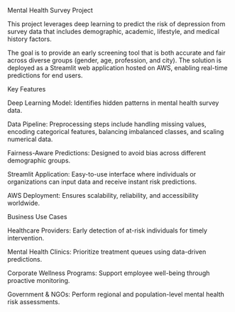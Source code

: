 Mental Health Survey Project

This project leverages deep learning to predict the risk of depression from survey data that includes demographic, academic, lifestyle, and medical history factors.

The goal is to provide an early screening tool that is both accurate and fair across diverse groups (gender, age, profession, and city). The solution is deployed as a Streamlit web application hosted on AWS, enabling real-time predictions for end users.

Key Features

Deep Learning Model: Identifies hidden patterns in mental health survey data.

Data Pipeline: Preprocessing steps include handling missing values, encoding categorical features, balancing imbalanced classes, and scaling numerical data.

Fairness-Aware Predictions: Designed to avoid bias across different demographic groups.

Streamlit Application: Easy-to-use interface where individuals or organizations can input data and receive instant risk predictions.

AWS Deployment: Ensures scalability, reliability, and accessibility worldwide.

Business Use Cases

Healthcare Providers: Early detection of at-risk individuals for timely intervention.

Mental Health Clinics: Prioritize treatment queues using data-driven predictions.

Corporate Wellness Programs: Support employee well-being through proactive monitoring.

Government & NGOs: Perform regional and population-level mental health risk assessments.
